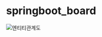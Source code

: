 # springboot_board

![엔티티관계도](https://github.com/gimeast94/springboot_board/assets/122797364/f6715098-6e4f-400f-af3d-057d866f6930)
